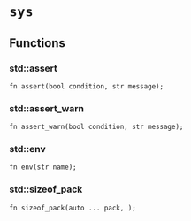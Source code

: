 # `sys`


## Functions

### **std::assert**


```pat
fn assert(bool condition, str message);
```
### **std::assert_warn**


```pat
fn assert_warn(bool condition, str message);
```
### **std::env**


```pat
fn env(str name);
```
### **std::sizeof_pack**


```pat
fn sizeof_pack(auto ... pack, );
```
